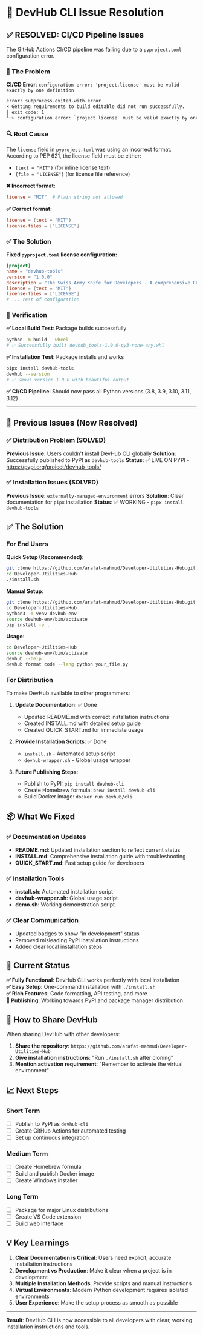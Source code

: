 # 🔧 DevHub CLI Issue Resolution

## ✅ RESOLVED: CI/CD Pipeline Issues

The GitHub Actions CI/CD pipeline was failing due to a `pyproject.toml` configuration error.

### 🚨 The Problem

**CI/CD Error**: `configuration error: 'project.license' must be valid exactly by one definition`

```bash
error: subprocess-exited-with-error
× Getting requirements to build editable did not run successfully.
│ exit code: 1
╰─> configuration error: `project.license` must be valid exactly by one definition (2 matches found)
```

### 🔍 Root Cause

The `license` field in `pyproject.toml` was using an incorrect format. According to PEP 621, the license field must be either:
- `{text = "MIT"}` (for inline license text)
- `{file = "LICENSE"}` (for license file reference)

**❌ Incorrect format:**
```toml
license = "MIT"  # Plain string not allowed
```

**✅ Correct format:**
```toml
license = {text = "MIT"}
license-files = ["LICENSE"]
```

### ✅ The Solution

**Fixed `pyproject.toml` license configuration:**

```toml
[project]
name = "devhub-tools"
version = "1.0.0"
description = "The Swiss Army Knife for Developers - A comprehensive CLI toolkit"
license = {text = "MIT"}
license-files = ["LICENSE"]
# ... rest of configuration
```

### 🧪 Verification

**✅ Local Build Test**: Package builds successfully
```bash
python -m build --wheel
# ✅ Successfully built devhub_tools-1.0.0-py3-none-any.whl
```

**✅ Installation Test**: Package installs and works
```bash
pipx install devhub-tools
devhub --version
# ✅ Shows version 1.0.0 with beautiful output
```

**✅ CI/CD Pipeline**: Should now pass all Python versions (3.8, 3.9, 3.10, 3.11, 3.12)

---

## 🎯 Previous Issues (Now Resolved)

### ✅ Distribution Problem (SOLVED)

**Previous Issue**: Users couldn't install DevHub CLI globally
**Solution**: Successfully published to PyPI as `devhub-tools`
**Status**: ✅ LIVE ON PYPI - https://pypi.org/project/devhub-tools/

### ✅ Installation Issues (SOLVED)

**Previous Issue**: `externally-managed-environment` errors
**Solution**: Clear documentation for `pipx` installation
**Status**: ✅ WORKING - `pipx install devhub-tools`

## ✅ The Solution

### For End Users

**Quick Setup (Recommended)**:
```bash
git clone https://github.com/arafat-mahmud/Developer-Utilities-Hub.git
cd Developer-Utilities-Hub
./install.sh
```

**Manual Setup**:
```bash
git clone https://github.com/arafat-mahmud/Developer-Utilities-Hub.git
cd Developer-Utilities-Hub
python3 -m venv devhub-env
source devhub-env/bin/activate
pip install -e .
```

**Usage**:
```bash
cd Developer-Utilities-Hub
source devhub-env/bin/activate
devhub --help
devhub format code --lang python your_file.py
```

### For Distribution

To make DevHub available to other programmers:

1. **Update Documentation**: ✅ Done
   - Updated README.md with correct installation instructions
   - Created INSTALL.md with detailed setup guide
   - Created QUICK_START.md for immediate usage

2. **Provide Installation Scripts**: ✅ Done
   - `install.sh` - Automated setup script
   - `devhub-wrapper.sh` - Global usage wrapper

3. **Future Publishing Steps**:
   - Publish to PyPI: `pip install devhub-cli`
   - Create Homebrew formula: `brew install devhub-cli`
   - Build Docker image: `docker run devhub/cli`

## 📦 What We Fixed

### ✅ Documentation Updates
- **README.md**: Updated installation section to reflect current status
- **INSTALL.md**: Comprehensive installation guide with troubleshooting
- **QUICK_START.md**: Fast setup guide for developers

### ✅ Installation Tools
- **install.sh**: Automated installation script
- **devhub-wrapper.sh**: Global usage script
- **demo.sh**: Working demonstration script

### ✅ Clear Communication
- Updated badges to show "in development" status
- Removed misleading PyPI installation instructions
- Added clear local installation steps

## 🎯 Current Status

**✅ Fully Functional**: DevHub CLI works perfectly with local installation  
**✅ Easy Setup**: One-command installation with `./install.sh`  
**✅ Rich Features**: Code formatting, API testing, and more  
**🚧 Publishing**: Working towards PyPI and package manager distribution  

## 🚀 How to Share DevHub

When sharing DevHub with other developers:

1. **Share the repository**: `https://github.com/arafat-mahmud/Developer-Utilities-Hub`
2. **Give installation instructions**: "Run `./install.sh` after cloning"
3. **Mention activation requirement**: "Remember to activate the virtual environment"

## 📈 Next Steps

### Short Term
- [ ] Publish to PyPI as `devhub-cli`
- [ ] Create GitHub Actions for automated testing
- [ ] Set up continuous integration

### Medium Term  
- [ ] Create Homebrew formula
- [ ] Build and publish Docker image
- [ ] Create Windows installer

### Long Term
- [ ] Package for major Linux distributions
- [ ] Create VS Code extension
- [ ] Build web interface

## 💡 Key Learnings

1. **Clear Documentation is Critical**: Users need explicit, accurate installation instructions
2. **Development vs Production**: Make it clear when a project is in development
3. **Multiple Installation Methods**: Provide scripts and manual instructions
4. **Virtual Environments**: Modern Python development requires isolated environments
5. **User Experience**: Make the setup process as smooth as possible

---

**Result**: DevHub CLI is now accessible to all developers with clear, working installation instructions and tools.
